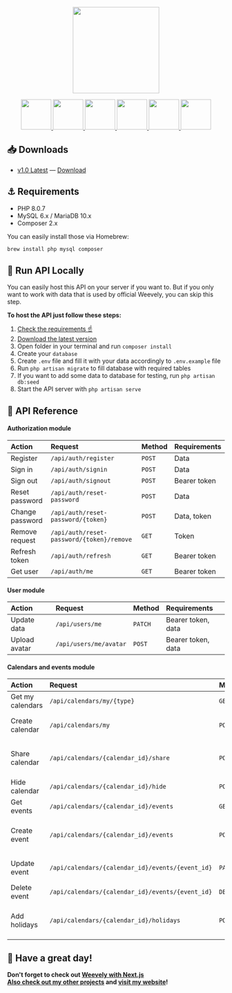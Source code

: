 <p align='center'><img src="https://raw.githubusercontent.com/PAXANDDOS/PAXANDDOS/main/weevely/svg/weevely-logo.svg" height="200"></p>
<p align="center">
        <a href="https://www.php.net/" target="_blank">
            <img src="https://upload.wikimedia.org/wikipedia/commons/2/27/PHP-logo.svg" height="70">
        </a>
        <a href="https://laravel.com/" target="_blank">
            <img src="https://upload.wikimedia.org/wikipedia/commons/3/36/Logo.min.svg" height="70">
        </a>
        <a href="https://www.mysql.com/" target="_blank">
            <img src="https://www.vectorlogo.zone/logos/mysql/mysql-ar21.svg" height="70">
        </a>
        <a href="https://github.com/tymondesigns/jwt-auth" target="_blank">
            <img src="https://jwt.io/img/pic_logo.svg" height="70">
        </a>
        <a href="https://aws.amazon.com/" target="_blank">
            <img src="https://www.logo.wine/a/logo/Amazon_Web_Services/Amazon_Web_Services-Logo.wine.svg" height="70">
        </a>
        <a href="https://holidayapi.com/" target="_blank">
            <img src="https://holidayapi.com/images/calendar.svg" height="70">
        </a>
</p>

## :inbox_tray: Downloads

- [v1.0 Latest](https://github.com/PAXANDDOS/weevely-api/releases/tag/v1.0) — [Download](https://github.com/PAXANDDOS/weevely-api/releases/download/v1.0/v1.0-weevely-api.zip)
    
## :anchor: Requirements

- PHP 8.0.7
- MySQL 6.x / MariaDB 10.x
- Composer 2.x

You can easily install those via Homebrew:  
```bash
brew install php mysql composer
```
## :toolbox: Run API Locally

You can easily host this API on your server if you want to. But if you only want to work with data that is used by official Weevely, you can skip this step.

**To host the API just follow these steps:**  
1. [Check the requirements ☝️](https://github.com/PAXANDDOS/weevely-api/#anchor-requirements)
2. [Download the latest version](https://github.com/PAXANDDOS/weevely-api/releases/download/v1.0/v1.0-weevely-api.zip)
3. Open folder in your terminal and run `composer install`
4. Create your `database`
5. Create `.env` file and fill it with your data accordingly to `.env.example` file
6. Run `php artisan migrate` to fill database with required tables
7. If you want to add some data to database for testing, run `php artisan db:seed`
8. Start the API server with `php artisan serve`
  
## :key: API Reference

#### Authorization module
| Action | Request | Method  | Requirements |
| :----- | :------ | :------ | :----------- |
| Register        | `/api/auth/register` | `POST` | Data |
| Sign in         | `/api/auth/signin`   | `POST` | Data |
| Sign out        | `/api/auth/signout`  | `POST` | Bearer token |
| Reset password  | `/api/auth/reset-password`   | `POST` | Data |
| Change password | `/api/auth/reset-password/{token}`   | `POST` | Data, token |
| Remove request  | `/api/auth/reset-password/{token}/remove` | `GET` | Token | 
| Refresh token   | `/api/auth/refresh`   | `GET` | Bearer token |
| Get user        | `/api/auth/me`   | `GET` | Bearer token | 

#### User module
| Action | Request | Method  | Requirements |
| :----- | :------ | :------ | :----------- |
| Update data   | `/api/users/me`| `PATCH` | Bearer token, data |
| Upload avatar | `/api/users/me/avatar`   | `POST`  | Bearer token, data |

#### Calendars and events module
| Action | Request | Method  | Requirements |
| :----- | :------ | :------ | :----------- |
| Get my calendars | `/api/calendars/my/{type}` | `GET` | Bearer token, type |
| Create calendar  | `/api/calendars/my`   | `POST` | Bearer token, data (optional) |
| Share calendar   | `/api/calendars/{calendar_id}/share` | `POST` | Bearer token, calendar_id, users (json string) |
| Hide calendar    | `/api/calendars/{calendar_id}/hide`   | `POST` | Bearer token, calendar_id |
| Get events       | `/api/calendars/{calendar_id}/events` | `GET` | Bearer token, calendar_id |
| Create event     | `/api/calendars/{calendar_id}/events` | `POST` | Bearer token, calendar_id, data (optional) |
| Update event     | `/api/calendars/{calendar_id}/events/{event_id}`  | `PATCH` | Bearer token, calendar_id, data |
| Delete event     | `/api/calendars/{calendar_id}/events/{event_id}`   | `DELETE` | Bearer token, calendar_id |
| Add holidays     | `/api/calendars/{calendar_id}/holidays` | `POST` | Bearer token, calendar_id, data (country, year) |

## :fox_face: Have a great day!
**Don't forget to check out [Weevely with Next.js](https://github.com/PAXANDDOS?tab=repositories)**  
**[Also check out my other projects](https://github.com/PAXANDDOS?tab=repositories) and [visit my website](https://paxanddos.github.io)!**

